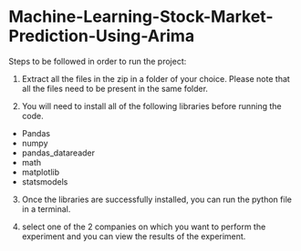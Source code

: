 # Machine-Learning-Stock-Market-Prediction-Using-Arima

Steps to be followed in order to run the project:<br>

1. Extract all the files in the zip in a folder of your choice. Please note that all the files
need to be present in the same folder.

2. You will need to install all of the following libraries before running the code.
<ul>
<li>Pandas</li>
<li>numpy</li>
<li>pandas_datareader</li>
<li>math</li>
<li>matplotlib</li>
<li>statsmodels</li>
</ul>

3. Once the libraries are successfully installed, you can run the python file in a
terminal.

4. select one of the 2 companies on which you want to perform the experiment and
you can view the results of the experiment.
